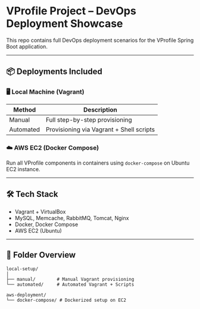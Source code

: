 # VProfile Project – DevOps Deployment Showcase

This repo contains full DevOps deployment scenarios for the VProfile Spring Boot application.

---

## 📦 Deployments Included

### 🖥️ Local Machine (Vagrant)
| Method     | Description                            |
|------------|----------------------------------------|
| Manual     | Full step-by-step provisioning         |
| Automated  | Provisioning via Vagrant + Shell scripts |

### ☁️ AWS EC2 (Docker Compose)
Run all VProfile components in containers using `docker-compose` on Ubuntu EC2 instance.

---

## 🛠️ Tech Stack
- Vagrant + VirtualBox
- MySQL, Memcache, RabbitMQ, Tomcat, Nginx
- Docker, Docker Compose
- AWS EC2 (Ubuntu)

---

## 📁 Folder Overview

```
local-setup/
│
├── manual/        # Manual Vagrant provisioning
└── automated/     # Automated Vagrant + Scripts

aws-deployment/
└── docker-compose/ # Dockerized setup on EC2
```
